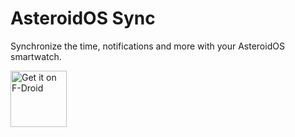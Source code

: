  AsteroidOS Sync
 ===============

Synchronize the time, notifications and more with your AsteroidOS smartwatch.

<a href="https://f-droid.org/packages/org.asteroidos.sync/" target="_blank">
<img src="https://fdroid.gitlab.io/artwork/badge/get-it-on.png" alt="Get it on F-Droid" height="90"/></a>
